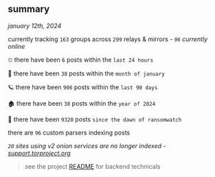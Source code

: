 
## summary
_january 12th, 2024_

currently tracking `163` groups across `299` relays & mirrors - _`96` currently online_

⏲ there have been `6` posts within the `last 24 hours`

🦈 there have been `38` posts within the `month of january`

🪐 there have been `906` posts within the `last 90 days`

🏚 there have been `38` posts within the `year of 2024`

🦕 there have been `9320` posts `since the dawn of ransomwatch`

there are `96` custom parsers indexing posts

_`20` sites using v2 onion services are no longer indexed - [support.torproject.org](https://support.torproject.org/onionservices/v2-deprecation/)_

> see the project [README](https://github.com/joshhighet/ransomwatch#ransomwatch--) for backend technicals
